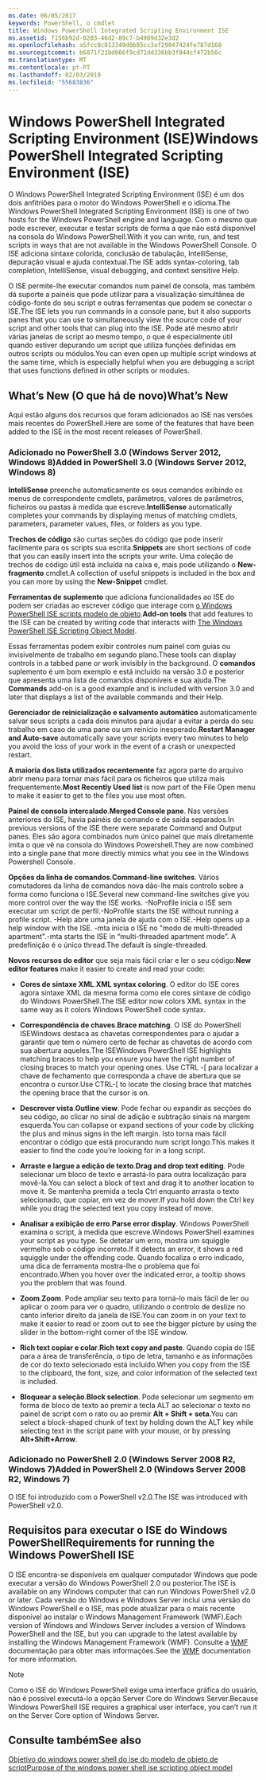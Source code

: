 ```yaml
---
ms.date: 06/05/2017
keywords: PowerShell, o cmdlet
title: Windows PowerShell Integrated Scripting Environment ISE
ms.assetid: f156b92d-0203-46d2-89c7-b4989d32e3d2
ms.openlocfilehash: a5fcc8c813349d0b85cc3af29047424fe787d168
ms.sourcegitcommit: b6871f21bd666f9cd71dd336bb3f844cf472b56c
ms.translationtype: MT
ms.contentlocale: pt-PT
ms.lasthandoff: 02/03/2019
ms.locfileid: "55683836"
---
```

# <a name="windows-powershell-integrated-scripting-environment-ise"></a><span data-ttu-id="69e5b-103">Windows PowerShell Integrated Scripting Environment (ISE)</span><span class="sxs-lookup"><span data-stu-id="69e5b-103">Windows PowerShell Integrated Scripting Environment (ISE)</span></span>

<span data-ttu-id="69e5b-104">O Windows PowerShell Integrated Scripting Environment (ISE) é um dos dois anfitriões para o motor do Windows PowerShell e o idioma.</span><span class="sxs-lookup"><span data-stu-id="69e5b-104">The Windows PowerShell Integrated Scripting Environment (ISE) is one of two hosts for the Windows PowerShell engine and language.</span></span> <span data-ttu-id="69e5b-105">Com o mesmo que pode escrever, executar e testar scripts de forma a que não está disponível na consola do Windows PowerShell.</span><span class="sxs-lookup"><span data-stu-id="69e5b-105">With it you can write, run, and test scripts in ways that are not available in the Windows PowerShell Console.</span></span> <span data-ttu-id="69e5b-106">O ISE adiciona sintaxe colorida, conclusão de tabulação, IntelliSense, depuração visual e ajuda contextual.</span><span class="sxs-lookup"><span data-stu-id="69e5b-106">The ISE adds syntax-coloring, tab completion, IntelliSense, visual debugging, and context sensitive Help.</span></span>

<span data-ttu-id="69e5b-107">O ISE permite-lhe executar comandos num painel de consola, mas também dá suporte a painéis que pode utilizar para a visualização simultânea de código-fonte do seu script e outras ferramentas que podem se conectar o ISE.</span><span class="sxs-lookup"><span data-stu-id="69e5b-107">The ISE lets you run commands in a console pane, but it also supports panes that you can use to simultaneously view the source code of your script and other tools that can plug into the ISE.</span></span> <span data-ttu-id="69e5b-108">Pode até mesmo abrir várias janelas de script ao mesmo tempo, o que é especialmente útil quando estiver depurando um script que utiliza funções definidas em outros scripts ou módulos.</span><span class="sxs-lookup"><span data-stu-id="69e5b-108">You can even open up multiple script windows at the same time, which is especially helpful when you are debugging a script that uses functions defined in other scripts or modules.</span></span>

## <a name="whats-new"></a><span data-ttu-id="69e5b-109">What’s New (O que há de novo)</span><span class="sxs-lookup"><span data-stu-id="69e5b-109">What’s New</span></span>

<span data-ttu-id="69e5b-110">Aqui estão alguns dos recursos que foram adicionados ao ISE nas versões mais recentes do PowerShell.</span><span class="sxs-lookup"><span data-stu-id="69e5b-110">Here are some of the features that have been added to the ISE in the most recent releases of PowerShell.</span></span>

### <a name="added-in-powershell-30-windows-server-2012-windows-8"></a><span data-ttu-id="69e5b-111">Adicionado no PowerShell 3.0 (Windows Server 2012, Windows 8)</span><span class="sxs-lookup"><span data-stu-id="69e5b-111">Added in PowerShell 3.0 (Windows Server 2012, Windows 8)</span></span>

<span data-ttu-id="69e5b-112">**IntelliSense** preenche automaticamente os seus comandos exibindo os menus de correspondente cmdlets, parâmetros, valores de parâmetros, ficheiros ou pastas à medida que escreve.</span><span class="sxs-lookup"><span data-stu-id="69e5b-112">**IntelliSense** automatically completes your commands by displaying menus of matching cmdlets, parameters, parameter values, files, or folders as you type.</span></span>

<span data-ttu-id="69e5b-113">**Trechos de código** são curtas seções do código que pode inserir facilmente para os scripts sua escrita.</span><span class="sxs-lookup"><span data-stu-id="69e5b-113">**Snippets** are short sections of code that you can easily insert into the scripts your write.</span></span> <span data-ttu-id="69e5b-114">Uma coleção de trechos de código útil está incluída na caixa e, mais pode utilizando o **New-fragmento** cmdlet.</span><span class="sxs-lookup"><span data-stu-id="69e5b-114">A collection of useful snippets is included in the box and you can more by using the **New-Snippet** cmdlet.</span></span>

<span data-ttu-id="69e5b-115">**Ferramentas de suplemento** que adiciona funcionalidades ao ISE do podem ser criadas ao escrever código que interage com [o Windows PowerShell ISE scripts modelo de objeto](../../core-powershell/ise/The-ISE-Object-Model-Hierarchy.md).</span><span class="sxs-lookup"><span data-stu-id="69e5b-115">**Add-on tools** that add features to the ISE can be created by writing code that interacts with [The Windows PowerShell ISE Scripting Object Model](../../core-powershell/ise/The-ISE-Object-Model-Hierarchy.md).</span></span>

<span data-ttu-id="69e5b-116">Essas ferramentas podem exibir controles num painel com guias ou invisivelmente de trabalho em segundo plano.</span><span class="sxs-lookup"><span data-stu-id="69e5b-116">These tools can display controls in a tabbed pane or work invisibly in the background.</span></span> <span data-ttu-id="69e5b-117">O **comandos** suplemento é um bom exemplo e está incluído na versão 3.0 e posterior que apresenta uma lista de comandos disponíveis e sua ajuda.</span><span class="sxs-lookup"><span data-stu-id="69e5b-117">The **Commands** add-on is a good example and is included with version 3.0 and later that displays a list of the available commands and their Help.</span></span>

<span data-ttu-id="69e5b-118">**Gerenciador de reinicialização e salvamento automático** automaticamente salvar seus scripts a cada dois minutos para ajudar a evitar a perda do seu trabalho em caso de uma pane ou um reinício inesperado.</span><span class="sxs-lookup"><span data-stu-id="69e5b-118">**Restart Manager and Auto-save** automatically save your scripts every two minutes to help you avoid the loss of your work in the event of a crash or unexpected restart.</span></span>

<span data-ttu-id="69e5b-119">**A maioria dos lista utilizados recentemente** faz agora parte do arquivo abrir menu para tornar mais fácil para os ficheiros que utiliza mais frequentemente.</span><span class="sxs-lookup"><span data-stu-id="69e5b-119">**Most Recently Used list** is now part of the File Open menu to make it easier to get to the files you use most often.</span></span>

<span data-ttu-id="69e5b-120">**Painel de consola intercalado**.</span><span class="sxs-lookup"><span data-stu-id="69e5b-120">**Merged Console pane**.</span></span> <span data-ttu-id="69e5b-121">Nas versões anteriores do ISE, havia painéis de comando e de saída separados.</span><span class="sxs-lookup"><span data-stu-id="69e5b-121">In previous versions of the ISE there were separate Command and Output panes.</span></span> <span data-ttu-id="69e5b-122">Eles são agora combinados num único painel que mais diretamente imita o que vê na consola do Windows Powershell.</span><span class="sxs-lookup"><span data-stu-id="69e5b-122">They are now combined into a single pane that more directly mimics what you see in the Windows Powershell Console.</span></span>

<span data-ttu-id="69e5b-123">**Opções da linha de comandos**.</span><span class="sxs-lookup"><span data-stu-id="69e5b-123">**Command-line switches**.</span></span> <span data-ttu-id="69e5b-124">Vários comutadores da linha de comandos nova dão-lhe mais controlo sobre a forma como funciona o ISE.</span><span class="sxs-lookup"><span data-stu-id="69e5b-124">Several new command-line switches give you more control over the way the ISE works.</span></span> <span data-ttu-id="69e5b-125">-NoProfile inicia o ISE sem executar um script de perfil.</span><span class="sxs-lookup"><span data-stu-id="69e5b-125">-NoProfile starts the ISE without running a profile script.</span></span> <span data-ttu-id="69e5b-126">-Help abre uma janela de ajuda com o ISE.</span><span class="sxs-lookup"><span data-stu-id="69e5b-126">-Help opens up a help window with the ISE.</span></span> <span data-ttu-id="69e5b-127">-mta inicia o ISE no "modo de multi-threaded apartment".</span><span class="sxs-lookup"><span data-stu-id="69e5b-127">-mta starts the ISE in “multi-threaded apartment mode”.</span></span> <span data-ttu-id="69e5b-128">A predefinição é o único thread.</span><span class="sxs-lookup"><span data-stu-id="69e5b-128">The default is single-threaded.</span></span>

<span data-ttu-id="69e5b-129">**Novos recursos do editor** que seja mais fácil criar e ler o seu código:</span><span class="sxs-lookup"><span data-stu-id="69e5b-129">**New editor features** make it easier to create and read your code:</span></span>

- <span data-ttu-id="69e5b-130">**Cores de sintaxe XML**.</span><span class="sxs-lookup"><span data-stu-id="69e5b-130">**XML syntax coloring**.</span></span> <span data-ttu-id="69e5b-131">O editor do ISE cores agora sintaxe XML da mesma forma como ele cores sintaxe de código do Windows PowerShell.</span><span class="sxs-lookup"><span data-stu-id="69e5b-131">The ISE editor now colors XML syntax in the same way as it colors Windows PowerShell code syntax.</span></span>

- <span data-ttu-id="69e5b-132">**Correspondência de chaves**.</span><span class="sxs-lookup"><span data-stu-id="69e5b-132">**Brace matching**.</span></span> <span data-ttu-id="69e5b-133">O ISE do PowerShell ISEWindows destaca as chavetas correspondentes para o ajudar a garantir que tem o número certo de fechar as chavetas de acordo com sua abertura aqueles.</span><span class="sxs-lookup"><span data-stu-id="69e5b-133">The ISEWindows PowerShell ISE highlights matching braces to help you ensure you have the right number of closing braces to match your opening ones.</span></span> <span data-ttu-id="69e5b-134">Use CTRL -\[ para localizar a chave de fechamento que corresponda a chave de abertura que se encontra o cursor.</span><span class="sxs-lookup"><span data-stu-id="69e5b-134">Use CTRL-\[ to locate the closing brace that matches the opening brace that the cursor is on.</span></span>

- <span data-ttu-id="69e5b-135">**Descrever vista**.</span><span class="sxs-lookup"><span data-stu-id="69e5b-135">**Outline view**.</span></span> <span data-ttu-id="69e5b-136">Pode fechar ou expandir as secções do seu código, ao clicar no sinal de adição e subtração sinais na margem esquerda.</span><span class="sxs-lookup"><span data-stu-id="69e5b-136">You can collapse or expand sections of your code by clicking the plus and minus signs in the left margin.</span></span> <span data-ttu-id="69e5b-137">Isto torna mais fácil encontrar o código que está procurando num script longo.</span><span class="sxs-lookup"><span data-stu-id="69e5b-137">This makes it easier to find the code you’re looking for in a long script.</span></span>

- <span data-ttu-id="69e5b-138">**Arraste e largue a edição de texto**.</span><span class="sxs-lookup"><span data-stu-id="69e5b-138">**Drag and drop text editing**.</span></span> <span data-ttu-id="69e5b-139">Pode selecionar um bloco de texto e arrastá-lo para outra localização para movê-la.</span><span class="sxs-lookup"><span data-stu-id="69e5b-139">You can select a block of text and drag it to another location to move it.</span></span> <span data-ttu-id="69e5b-140">Se mantenha premida a tecla Ctrl enquanto arrasta o texto selecionado, que copiar, em vez de mover.</span><span class="sxs-lookup"><span data-stu-id="69e5b-140">If you hold down the Ctrl key while you drag the selected text you copy instead of move.</span></span>

- <span data-ttu-id="69e5b-141">**Analisar a exibição de erro**.</span><span class="sxs-lookup"><span data-stu-id="69e5b-141">**Parse error display**.</span></span> <span data-ttu-id="69e5b-142">Windows PowerShell examina o script, à medida que escreve.</span><span class="sxs-lookup"><span data-stu-id="69e5b-142">Windows PowerShell examines your script as you type.</span></span> <span data-ttu-id="69e5b-143">Se detetar um erro, mostra um squiggle vermelho sob o código incorreto.</span><span class="sxs-lookup"><span data-stu-id="69e5b-143">If it detects an error, it shows a red squiggle under the offending code.</span></span> <span data-ttu-id="69e5b-144">Quando focaliza o erro indicado, uma dica de ferramenta mostra-lhe o problema que foi encontrado.</span><span class="sxs-lookup"><span data-stu-id="69e5b-144">When you hover over the indicated error, a tooltip shows you the problem that was found.</span></span>

- <span data-ttu-id="69e5b-145">**Zoom**.</span><span class="sxs-lookup"><span data-stu-id="69e5b-145">**Zoom**.</span></span> <span data-ttu-id="69e5b-146">Pode ampliar seu texto para torná-lo mais fácil de ler ou aplicar o zoom para ver o quadro, utilizando o controlo de deslize no canto inferior direito da janela de ISE.</span><span class="sxs-lookup"><span data-stu-id="69e5b-146">You can zoom in on your text to make it easier to read or zoom out to see the bigger picture by using the slider in the bottom-right corner of the ISE window.</span></span>

- <span data-ttu-id="69e5b-147">**Rich text copiar e colar**.</span><span class="sxs-lookup"><span data-stu-id="69e5b-147">**Rich text copy and paste**.</span></span> <span data-ttu-id="69e5b-148">Quando copia do ISE para a área de transferência, o tipo de letra, tamanho e as informações de cor do texto selecionado está incluído.</span><span class="sxs-lookup"><span data-stu-id="69e5b-148">When you copy from the ISE to the clipboard, the font, size, and color information of the selected text is included.</span></span>

- <span data-ttu-id="69e5b-149">**Bloquear a seleção**.</span><span class="sxs-lookup"><span data-stu-id="69e5b-149">**Block selection**.</span></span> <span data-ttu-id="69e5b-150">Pode selecionar um segmento em forma de bloco de texto ao premir a tecla ALT ao selecionar o texto no painel de script com o rato ou ao premir **Alt + Shift + seta**.</span><span class="sxs-lookup"><span data-stu-id="69e5b-150">You can select a block-shaped chunk of text by holding down the ALT key while selecting text in the script pane with your mouse, or by pressing **Alt+Shift+Arrow**.</span></span>

### <a name="added-in-powershell-20-windows-server-2008-r2-windows-7"></a><span data-ttu-id="69e5b-151">Adicionado no PowerShell 2.0 (Windows Server 2008 R2, Windows 7)</span><span class="sxs-lookup"><span data-stu-id="69e5b-151">Added in PowerShell 2.0 (Windows Server 2008 R2, Windows 7)</span></span>

<span data-ttu-id="69e5b-152">O ISE foi introduzido com o PowerShell v2.0.</span><span class="sxs-lookup"><span data-stu-id="69e5b-152">The ISE was introduced with PowerShell v2.0.</span></span>

## <a name="requirements-for-running-the-windows-powershell-ise"></a><span data-ttu-id="69e5b-153">Requisitos para executar o ISE do Windows PowerShell</span><span class="sxs-lookup"><span data-stu-id="69e5b-153">Requirements for running the Windows PowerShell ISE</span></span>

<span data-ttu-id="69e5b-154">O ISE encontra-se disponíveis em qualquer computador Windows que pode executar a versão do Windows PowerShell 2.0 ou posterior.</span><span class="sxs-lookup"><span data-stu-id="69e5b-154">The ISE is available on any Windows computer that can run Windows PowerShell v2.0 or later.</span></span> <span data-ttu-id="69e5b-155">Cada versão do Windows e Windows Server inclui uma versão do Windows PowerShell e o ISE, mas pode atualizar para o mais recente disponível ao instalar o Windows Management Framework (WMF).</span><span class="sxs-lookup"><span data-stu-id="69e5b-155">Each version of Windows and Windows Server includes a version of Windows PowerShell and the ISE, but you can upgrade to the latest available by installing the Windows Management Framework (WMF).</span></span> <span data-ttu-id="69e5b-156">Consulte a [WMF](/powershell/wmf) documentação para obter mais informações.</span><span class="sxs-lookup"><span data-stu-id="69e5b-156">See the [WMF](/powershell/wmf) documentation for more information.</span></span>

> [!NOTE]
> <span data-ttu-id="69e5b-157">Como o ISE do Windows PowerShell exige uma interface gráfica do usuário, não é possível executá-lo a opção Server Core do Windows Server.</span><span class="sxs-lookup"><span data-stu-id="69e5b-157">Because Windows PowerShell ISE requires a graphical user interface, you can’t run it on the Server Core option of Windows Server.</span></span>

## <a name="see-also"></a><span data-ttu-id="69e5b-158">Consulte também</span><span class="sxs-lookup"><span data-stu-id="69e5b-158">See also</span></span>

[<span data-ttu-id="69e5b-159">Objetivo do windows power shell do ise do modelo de objeto de script</span><span class="sxs-lookup"><span data-stu-id="69e5b-159">Purpose of the windows power shell ise scripting object model</span></span>](../../core-powershell/ise/Purpose-of-the-Windows-PowerShell-ISE-Scripting-Object-Model.md)